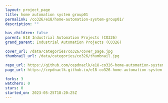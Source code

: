 ```yaml
---
layout: project_page
title: home automation system group01
permalink: /co326/e18/home-automation-system-group01/
description: ""

has_children: false
parent: E18 Industrial Automation Projects (CO326)
grand_parent: Industrial Automation Projects (CO326)

cover_url: /data/categories/co326/cover_page.jpg
thumbnail_url: /data/categories/co326/thumbnail.jpg

repo_url: https://github.com/cepdnaclk/e18-co326-home-automation-system-group01
page_url: https://cepdnaclk.github.io/e18-co326-home-automation-system-group01

forks: 3
watchers: 0
stars: 0
started_on: 2023-05-25T18:20:25Z
---
```



